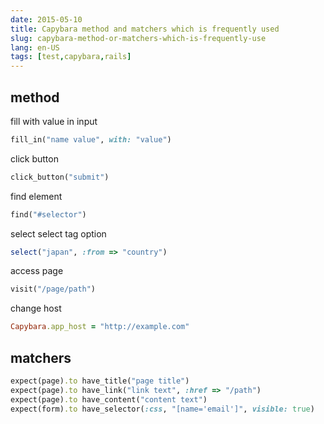 ```yaml
---
date: 2015-05-10
title: Capybara method and matchers which is frequently used
slug: capybara-method-or-matchers-which-is-frequently-use
lang: en-US
tags: [test,capybara,rails]
---
```


## method

fill with value in input
```ruby
fill_in("name value", with: "value")
```

click button
```ruby
click_button("submit")
```

find element
```ruby
find("#selector")
```

select select tag option
```ruby
select("japan", :from => "country")
```

access page
```ruby
visit("/page/path")
```

change host
```ruby
Capybara.app_host = "http://example.com"
```

## matchers

```ruby
expect(page).to have_title("page title")
expect(page).to have_link("link text", :href => "/path")
expect(page).to have_content("content text")
expect(form).to have_selector(:css, "[name='email']", visible: true)
```
